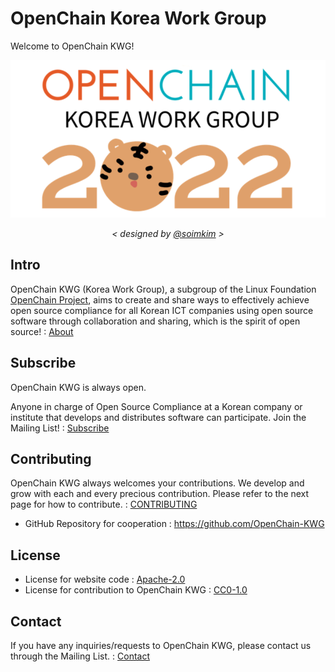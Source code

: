 # OpenChain Korea Work Group

Welcome to OpenChain KWG!

![hayyp2021-openchain-kwg-01.png](./__document/logo/openchain2022.png)
<p align="center"> <i>< designed by <a href="https://github.com/soimkim" target="_blank">@soimkim</a> ></i></p>

## Intro

OpenChain KWG (Korea Work Group), a subgroup of the Linux Foundation [OpenChain Project](https://www.openchainproject.org/), aims to create and share ways to effectively achieve open source compliance for all Korean ICT companies using open source software through collaboration and sharing, which is the spirit of open source! : [About](https://openchain-project.github.io/OpenChain-KWG/about/)

## Subscribe

OpenChain KWG is always open.

Anyone in charge of Open Source Compliance at a Korean company or institute that develops and distributes software can participate. Join the Mailing List! :  [Subscribe](https://openchain-project.github.io/OpenChain-KWG/about/subscribe/)

## Contributing

OpenChain KWG always welcomes your contributions. We develop and grow with each and every precious contribution. Please refer to the next page for how to contribute. :  [CONTRIBUTING](CONTRIBUTING.md)

* GitHub Repository for cooperation : https://github.com/OpenChain-KWG

## License

* License for website code : [Apache-2.0](./LICENSE)
* License for contribution to OpenChain KWG : [CC0-1.0](https://creativecommons.org/publicdomain/zero/1.0/)

## Contact

If you have any inquiries/requests to OpenChain KWG, please contact us through the Mailing List. : [Contact](https://openchain-project.github.io/OpenChain-KWG/about/contact/)  

